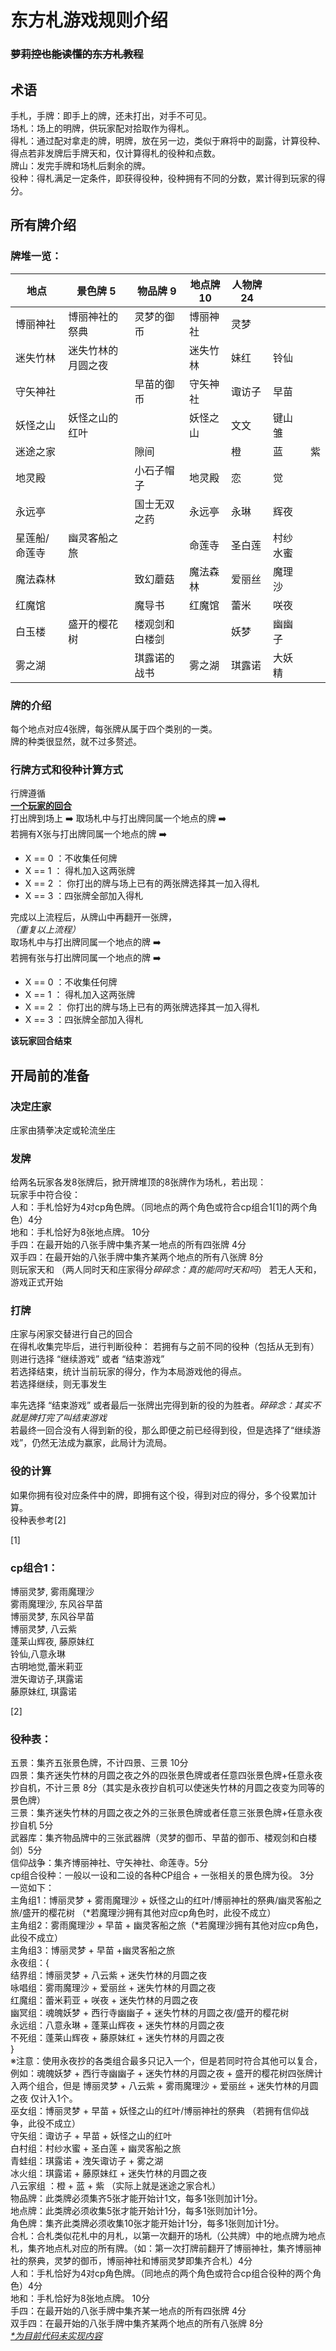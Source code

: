 # 东方札游戏规则介绍 
### ~~萝莉控也能读懂的东方札教程~~

## 术语
手札，手牌：即手上的牌，还未打出，对手不可见。  
场札：场上的明牌，供玩家配对拾取作为得札。  
得札：通过配对拿走的牌，明牌，放在另一边，类似于麻将中的副露，计算役种、得点若非发牌后手牌天和，仅计算得札的役种和点数。  
牌山：发完手牌和场札后剩余的牌。  
役种：得札满足一定条件，即获得役种，役种拥有不同的分数，累计得到玩家的得分。  


## 所有牌介绍

### 牌堆一览：
|地点|景色牌 5|物品牌 9|地点牌 10|人物牌 24|||
|----|--------|--------|----------|-----------|-----------|-----------|
博丽神社|博丽神社的祭典|灵梦的御币|博丽神社|灵梦|
迷失竹林|迷失竹林的月圆之夜||迷失竹林|妹红|铃仙|
守矢神社||早苗的御币|守矢神社|诹访子|早苗|
妖怪之山|妖怪之山的红叶||妖怪之山|文文|键山雏|
迷途之家||隙间||橙|蓝|紫|
地灵殿||小石子帽子|地灵殿|恋|觉|
永远亭||国士无双之药|永远亭|永琳|辉夜|
星莲船/命莲寺|幽灵客船之旅||命莲寺|圣白莲|村纱水蜜|
魔法森林||致幻蘑菇|魔法森林|爱丽丝|魔理沙|
红魔馆||魔导书|红魔馆|蕾米|咲夜|
白玉楼|盛开的樱花树|楼观剑和白楼剑||妖梦|幽幽子|
雾之湖||琪露诺的战书|雾之湖|琪露诺|大妖精|

### 牌的介绍
每个地点对应4张牌，每张牌从属于四个类别的一类。  
牌的种类很显然，就不过多赘述。  

### 行牌方式和役种计算方式
行牌遵循  
**<u>一个玩家的回合</u>**  
打出牌到场上 ➡️ 取场札中与打出牌同属一个地点的牌 ➡️  
若拥有X张与打出牌同属一个地点的牌  ➡️  
- X == 0 ：不收集任何牌
- X == 1 ： 得札加入这两张牌  
- X == 2 ： 你打出的牌与场上已有的两张牌选择其一加入得札  
- X == 3 ：四张牌全部加入得札  

完成以上流程后，从牌山中再翻开一张牌，   
*（重复以上流程）*  
取场札中与打出牌同属一个地点的牌 ➡️  
若拥有张与打出牌同属一个地点的牌  ➡️  
- X == 0 ：不收集任何牌
- X == 1 ： 得札加入这两张牌  
- X == 2 ： 你打出的牌与场上已有的两张牌选择其一加入得札  
- X == 3 ：四张牌全部加入得札  

**该玩家回合结束**

## 开局前的准备

### 决定庄家
庄家由猜拳决定或轮流坐庄  

### 发牌
给两名玩家各发8张牌后，掀开牌堆顶的8张牌作为场札，若出现：  
玩家手中符合役：  
人和：手札恰好为4对cp角色牌。（同地点的两个角色或符合cp组合1[1]的两个角色）4分  
地和：手札恰好为8张地点牌。 10分  
手四：在最开始的八张手牌中集齐某一地点的所有四张牌 4分  
双手四：在最开始的八张手牌中集齐某两个地点的所有八张牌 8分  
则玩家天和  （两人同时天和庄家得分*碎碎念：真的能同时天和吗*）
若无人天和，游戏正式开始

### 打牌
庄家与闲家交替进行自己的回合  
在得札收集完毕后，进行判断役种：
若拥有与之前不同的役种（包括从无到有）  
则进行选择 “继续游戏” 或者 “结束游戏”  
若选择结束，统计当前玩家的得分，作为本局游戏他的得点。  
若选择继续，则无事发生  

率先选择 “结束游戏” 或者最后一张牌出完得到新的役的为胜者。*碎碎念：其实不就是牌打完了叫结束游戏*  
若最终一回合没有人得到新的役，那么即便之前已经得到役，但是选择了“继续游戏”，仍然无法成为赢家，此局计为流局。


### 役的计算
如果你拥有役对应条件中的牌，即拥有这个役，得到对应的得分，多个役累加计算。  
役种表参考[2]








[1] 
### cp组合1：    
博丽灵梦, 雾雨魔理沙  
雾雨魔理沙, 东风谷早苗  
博丽灵梦, 东风谷早苗  
博丽灵梦, 八云紫  
蓬莱山辉夜, 藤原妹红  
铃仙,八意永琳  
古明地觉,蕾米莉亚  
泄矢诹访子,琪露诺  
藤原妹红, 琪露诺   

[2] 
### 役种表：  
五景：集齐五张景色牌，不计四景、三景 10分  
四景：集齐迷失竹林的月圆之夜之外的四张景色牌或者任意四张景色牌+任意永夜抄自机，不计三景 8分（其实是永夜抄自机可以使迷失竹林的月圆之夜变为同等的景色牌）  
三景：集齐迷失竹林的月圆之夜之外的三张景色牌或者任意三张景色牌+任意永夜抄自机 5分  
武器库：集齐物品牌中的三张武器牌（灵梦的御币、早苗的御币、楼观剑和白楼剑）5分  
信仰战争：集齐博丽神社、守矢神社、命莲寺。5分  
cp组合役种：一般以一设和二设的各种CP组合 + 一张相关的景色牌为役。 3分  
一览如下：  
主角组1：博丽灵梦 + 雾雨魔理沙 + 妖怪之山的红叶/博丽神社的祭典/幽灵客船之旅/盛开的樱花树 （*若魔理沙拥有其他对应cp角色时，此役不成立）  
主角组2：雾雨魔理沙 + 早苗 + 幽灵客船之旅（*若魔理沙拥有其他对应cp角色，此役不成立）  
主角组3：博丽灵梦 + 早苗 +幽灵客船之旅    
永夜组：{  
结界组：博丽灵梦 + 八云紫 + 迷失竹林的月圆之夜    
咏唱组：雾雨魔理沙 + 爱丽丝 + 迷失竹林的月圆之夜  
红魔组：蕾米莉亚 + 咲夜 + 迷失竹林的月圆之夜  
幽冥组：魂魄妖梦 + 西行寺幽幽子 + 迷失竹林的月圆之夜/盛开的樱花树  
永远组：八意永琳 + 蓬莱山辉夜 + 迷失竹林的月圆之夜  
不死组：蓬莱山辉夜 + 藤原妹红 + 迷失竹林的月圆之夜  
}  
※注意：使用永夜抄的各类组合最多只记入一个，但是若同时符合其他可以复合，例如：魂魄妖梦 + 西行寺幽幽子 + 迷失竹林的月圆之夜 + 盛开的樱花树四张牌计入两个组合，但是 博丽灵梦 + 八云紫 + 雾雨魔理沙 + 爱丽丝 + 迷失竹林的月圆之夜 仅计入1个。  
巫女组：博丽灵梦 + 早苗 +  妖怪之山的红叶/博丽神社的祭典 （若拥有信仰战争，此役不成立）  
守矢组：诹访子 + 早苗 + 妖怪之山的红叶  
白村组：村纱水蜜 + 圣白莲 + 幽灵客船之旅  
青蛙组：琪露诺 + 洩矢诹访子 + 雾之湖  
冰火组：琪露诺 + 藤原妹红 + 迷失竹林的月圆之夜  
八云家组 ：橙 + 蓝 + 紫 （实际上就是迷途之家合札）  
物品牌：此类牌必须集齐5张才能开始计1文，每多1张则加计1分。  
地点牌：此类牌必须收集5张才能开始计1分，每多1张则加计1分。  
角色牌：集齐此类牌必须收集10张才能开始计1分，每多1张则加计1分。  
合札：合札类似花札中的月札，以第一次翻开的场札（公共牌）中的地点牌为地点札，集齐地点札对应的所有牌。（如：第一次打牌前翻开了博丽神社，集齐博丽神社的祭典，灵梦的御币，博丽神社和博丽灵梦即集齐合札）4分    
人和：手札恰好为4对cp角色牌。（同地点的两个角色或符合cp组合役种的两个角色）4分  
地和：手札恰好为8张地点牌。 10分  
手四：在最开始的八张手牌中集齐某一地点的所有四张牌 4分  
双手四：在最开始的八张手牌中集齐某两个地点的所有八张牌 8分  
<i><u>*为目前代码未实现内容</u></i>

